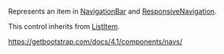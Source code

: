 Represents an item in [NavigationBar](/docs/controls/bootstrap4/NavigationBar/{branch}) and [ResponsiveNavigation](/docs/controls/bootstrap4/ResponsiveNavigation/{branch}).

This control inherits from [ListItem](/docs/controls/bootstrap4/ListItem/{branch}). 

<https://getbootstrap.com/docs/4.1/components/navs/>
